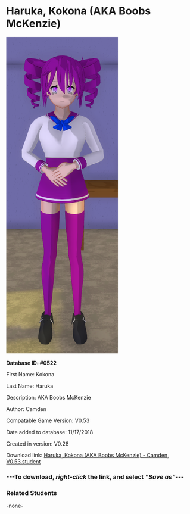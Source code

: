 # Haruka, Kokona (AKA Boobs McKenzie)

<img src="../../Files/Images/Haruka, Kokona (AKA Boobs McKenzie).png" title="Haruka, Kokona (AKA Boobs McKenzie) - Camden, V0.53">

**Database ID: #0522**

First Name: Kokona

Last Name: Haruka

Description: AKA Boobs McKenzie

Author: Camden

Compatable Game Version: V0.53

Date added to database: 11/17/2018

Created in version: V0.28

Download link: <a href="https://raw.githubusercontent.com/Arbiter1223/Daigaku-Gurashi-Custom-Students/master/Files/Student%20Files/Haruka%2C%20Kokona%20(AKA%20Boobs%20McKenzie)%20-%20Camden%2C%20V0.53.student">Haruka, Kokona (AKA Boobs McKenzie) - Camden, V0.53.student</a>

### ---**To download, _right-click_ the link, and select _"Save as"_**---

### Related Students

-none-
